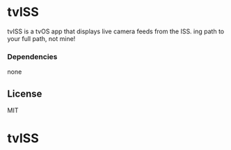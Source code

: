 # tvISS

tvISS is a tvOS app that displays live camera feeds from the ISS.
ing path to your full path, not mine!

### Dependencies
 none

License
----

MIT

# tvISS
